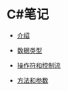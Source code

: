 # C#笔记

* [介绍](README.md)

* [数据类型](01/数据类型.md)

* [操作符和控制流](02/操作符和控制流.md)

* [方法和参数](03/方法和参数.md)

